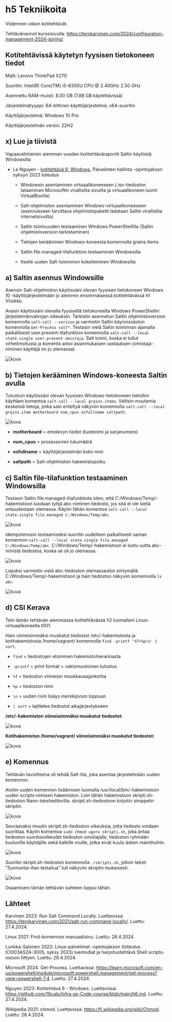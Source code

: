 # h5 Tekniikoita

Viidennen viikon kotitehtävät. 

Tehtävänannot kurssisivulla: https://terokarvinen.com/2024/configuration-management-2024-spring/.

## Kotitehtävissä käytetyn fyysisen tietokoneen tiedot

Malli: Lenovo ThinkPad X270

Suoritin: Intel(R) Core(TM) i5-6300U CPU @ 2.40GHz 2.50 GHz

Asennettu RAM-muisti: 8.00 GB (7.88 GB käytettävissä)

Järjestelmätyyppi: 64-bittinen käyttöjärjestelmä, x64-suoritin

Käyttöjärjestelmä: Windows 10 Pro

Käyttöjärjestelmän versio: 22H2

## x) Lue ja tiivistä 

Vapaavalintainen aiemman vuoden kotitehtäväraportti Saltin käytöstä Windowsilla

- Le Nguyen - [kotitehtävä 6: Windows](https://github.com/16cats/Infra-as-Code-course/blob/main/h6.md), Palvelinten hallinta -opintojakson syksyn 2023 toteutus
  
  - Windowsin asentaminen virtuaalikoneeseen (.iso-tiedoston lataaminen Microsoftin virallisilta sivuilta ja virtuaalikoneen luonti VirtualBoxilla)
    
  - Salt-ohjelmiston asentaminen Windows-virtuaalikoneeseen (asennukseen tarvittava ohjelmistopaketti ladataan Saltin virallisilta internetsivuilta)
    
  - Saltin toimivuuden testaaminen Windows PowerShellilla (Saltin ohjelmistoversion tarkistaminen)
    
  - Tietojen kerääminen Windows-koneesta komennolla grains.items
    
  - Saltin file.managed-tilafunktion testaaminen Windowsilla
    
  - Itselle uuden Salt-toiminnon kokeileminen Windowsilla

## a) Saltin asennus Windowsille

Asensin Salt-ohjelmiston käytössäni olevan fyysisen tietokoneen Windows 10 -käyttöjärjestelmään jo aiemmin ensimmäisessä kotitehtävässä h1 Viisikko. 

Avasin käytössäni olevalla fyysisellä tietokoneella Windows PowerShellin järjestelmänvalvojan oikeuksin. Tarkistin asennetun Saltin ohjelmistoversion komennolla ```salt-call --version``` ja varmistin Saltin käynnissäolon komennolla ```Get-Process salt*```. Testasin vielä Saltin toiminnan ajamalla paikallisesti user.present-tilafunktion komennolla ```salt-call --local state.single user.present omistaja```. Salt toimii, koska ei tullut virheilmoitusta ja komento antoi asianmukaisen vastauksen (omistaja-niminen käyttäjä on jo olemassa).

![kuva](https://github.com/NooraOlkkonen/palvelinten-hallinta/assets/165004946/0a4a5b4b-5acc-4bac-9c8c-24bd006b2d41)

## b) Tietojen kerääminen Windows-koneesta Saltin avulla

Tutustuin käytössäni olevan fyysisen Windows-tietokoneen tietoihin käyttäen komentoa ```salt-call --local grains.items```. Valitsin muutamia keskeisiä tietoja, jotka sain eriteltyä näkyviin komennolla ```salt-call --local grains.item motherboard num_cpus osfullname saltpath```.

![kuva](https://github.com/NooraOlkkonen/palvelinten-hallinta/assets/165004946/0eec38b9-4ad4-4010-8248-b075f5460bdd)

- **motherboard** = emolevyn tiedot (tuotenimi ja sarjanumero)
  
- **num_cpus** = prosessorien lukumäärä
  
- **osfullname** = käyttöjärjestelmän koko nimi
  
- **saltpath** = Salt-ohjelmiston hakemistopolku

## c) Saltin file-tilafunktion testaaminen Windowsilla

Testasin Saltin file.managed-tilafunktiota siten, että C:/Windows/Temp/-hakemistoon luodaan tyhjä abc-niminen tiedosto, jos sitä ei ole siellä entuudestaan olemassa. Käytin tähän komentoa ```salt-call --local state.single file.managed C:/Windows/Temp/abc```. 

![kuva](https://github.com/NooraOlkkonen/palvelinten-hallinta/assets/165004946/d73c93df-6d8b-4b9e-bc58-be7b03dc1642)

Idempotenssin testaamiseksi suoritin uudelleen paikallisesti saman komennon ```salt-call --local state.single file.managed C:/Windows/Temp/abc```. C:/Windows/Temp/-hakemistoon ei luotu uutta abc-nimistä tiedostoa, koska se oli jo olemassa.

![kuva](https://github.com/NooraOlkkonen/palvelinten-hallinta/assets/165004946/ac17b281-d6b3-439f-952f-4fbbbe58e70d)

Lopuksi varmistin vielä abc-tiedoston olemassaolon siirtymällä C:/Windows/Temp/-hakemistoon ja hain tiedoston näkyviin komennolla ```ls abc```.

![kuva](https://github.com/NooraOlkkonen/palvelinten-hallinta/assets/165004946/7c0bf4fb-88d2-4ed8-828c-e56aa0302cd8)

## d) CSI Kerava

Tein tämän tehtävän aiemmassa kotitehtävässä h2 luomallani Linux-virtuaalikoneella t001.

Hain viimeisimmäksi muokatut tiedostot /etc/-hakemistosta ja kotihakemistosta /home/vagrant/ komennolla ```find -printf '%T+%p\n' | sort```.

- ```find``` = tiedostojen etsiminen hakemistohierarkiasta

- ```-printf``` = print format = vakiomuotoinen tulostus

- ```%T``` = tiedoston viimeisin muokkausajankohta

- ```%p``` = tiedoston nimi

- ```\n``` = uuden rivin lisäys merkkijonon loppuun

- ```| sort``` = lajittelee tiedostot aikajärjestykseen

**/etc/-hakemiston viimeisimmäksi muokatut tiedostot:**

  ![kuva](https://github.com/NooraOlkkonen/palvelinten-hallinta/assets/165004946/6b9b0eb7-cc8c-47c4-b19d-eb4acdd583d5)

**Kotihakemiston /home/vagrant/ viimeisimmäksi muokatut tiedostot:**

  ![kuva](https://github.com/NooraOlkkonen/palvelinten-hallinta/assets/165004946/dffa54b9-6ec6-4302-9891-dfe356edc75e)

## e) Komennus

Tehtävän tavoitteena oli tehdä Salt-tila, joka asentaa järjestelmään uuden komennon.

Aloitin uuden komennon lisäämisen luomalla /usr/local/bin/-hakemistoon uuden scripts-nimisen hakemiston. Loin tähän hakemistoon skripti.sh-tiedoston Nano-tekstieditorilla. skripti.sh-tiedostoon kirjoitin simppelin skriptin.

![kuva](https://github.com/NooraOlkkonen/palvelinten-hallinta/assets/165004946/456d4c50-fcac-47d9-9b61-f041b34d81e2)

Seuraavaksi muutin skripti.sh-tiedoston oikeuksia, jotta tiedosto voidaan suorittaa. Käytin komentoa ```sudo chmod ugo+x skripti.sh```, joka antaa tiedoston suoritusoikeudet tiedoston omistajalle, tiedoston ryhmään kuuluville käyttäjille sekä kaikille muille, jotka eivät kuulu äsken mainittuihin.

![kuva](https://github.com/NooraOlkkonen/palvelinten-hallinta/assets/165004946/44705831-0204-4a99-98e6-18d77915dd6c)

Suoritin skripti.sh-tiedoston komennolla ```./skripti.sh```, jolloin teksti "Sunnuntai-illan testailua" tuli näkyviin skriptin mukaisesti.

![kuva](https://github.com/NooraOlkkonen/palvelinten-hallinta/assets/165004946/1094e3c1-3939-46ef-ab6f-8dbea2ddcac2)

Osaamiseni tämän tehtävän suhteen loppui tähän.

## Lähteet

Karvinen 2023: Run Salt Command Locally. Luettavissa: https://terokarvinen.com/2021/salt-run-command-locally/. Luettu: 27.4.2024.

Linux 2021: Find-komennon manuaalisivu. Luettu: 28.4.2024.

Lunkka-Salonen 2023: Linux-palvelimet -opintojakson (toteutus ICI003AS2A-3005, syksy 2023) luentodiat ja harjoitustehtävä Shell scripts-osioon liittyen. Luettu: 28.4.2024.

Microsoft 2024: Get-Process. Luettavissa: https://learn.microsoft.com/en-us/powershell/module/microsoft.powershell.management/get-process?view=powershell-7.4. Luettu: 27.4.2024.

Nguyen 2023: Kotitehtävä 6 - Windows. Luettavissa: https://github.com/16cats/Infra-as-Code-course/blob/main/h6.md. Luettu: 27.4.2024.

Wikipedia 2021: chmod. Luettavissa: https://fi.wikipedia.org/wiki/Chmod. Luettu: 28.4.2024.




